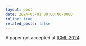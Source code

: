 ```yaml
---
layout: post
date: 2024-05-01 00:00:00-0000
inline: true
related_posts: false
---
```


A paper got accepted at <a href='https://icml.cc'>ICML 2024</a>.
